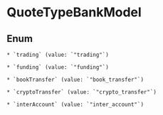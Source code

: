 
# QuoteTypeBankModel

## Enum


    * `trading` (value: `"trading"`)

    * `funding` (value: `"funding"`)

    * `bookTransfer` (value: `"book_transfer"`)

    * `cryptoTransfer` (value: `"crypto_transfer"`)

    * `interAccount` (value: `"inter_account"`)



